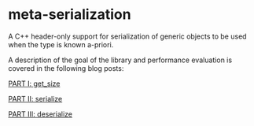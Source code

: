 meta-serialization
==================

A C++ header-only support for serialization of generic objects to be used when the type is known a-priori.

A description of the goal of the library and performance evaluation is covered in the following blog posts:

[PART I: get_size](http://cpplove.blogspot.co.at/2013/05/my-take-on-c-serialization-part-i.html)

[PART II: serialize](http://cpplove.blogspot.co.at/2013/05/my-take-on-serialization-part-ii.html)

[PART III: deserialize](http://cpplove.blogspot.co.at/2013/05/my-take-on-serialization-part-iii.html)

